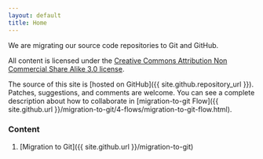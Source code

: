 ```yaml
---
layout: default
title: Home
---
```


We are migrating our source code repositories to Git and GitHub. 

All content is licensed under the [Creative Commons Attribution Non Commercial Share Alike 3.0 license](http://creativecommons.org/licenses/by-nc-sa/3.0/).

The source of this site is [hosted on GitHub]({{ site.github.repository_url }}). Patches, suggestions, and comments are welcome. You can see a complete description about how to collaborate in [migration-to-git Flow]({{ site.github.url }}/migration-to-git/4-flows/migration-to-git-flow.html).

### Content

1. [Migration to Git]({{ site.github.url }}/migration-to-git)